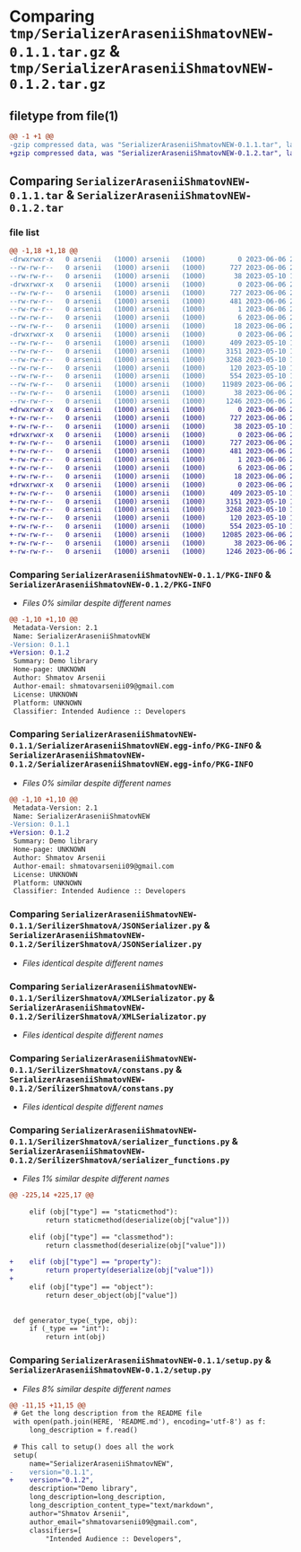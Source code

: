 # Comparing `tmp/SerializerAraseniiShmatovNEW-0.1.1.tar.gz` & `tmp/SerializerAraseniiShmatovNEW-0.1.2.tar.gz`

## filetype from file(1)

```diff
@@ -1 +1 @@
-gzip compressed data, was "SerializerAraseniiShmatovNEW-0.1.1.tar", last modified: Tue Jun  6 22:57:50 2023, max compression
+gzip compressed data, was "SerializerAraseniiShmatovNEW-0.1.2.tar", last modified: Tue Jun  6 23:05:23 2023, max compression
```

## Comparing `SerializerAraseniiShmatovNEW-0.1.1.tar` & `SerializerAraseniiShmatovNEW-0.1.2.tar`

### file list

```diff
@@ -1,18 +1,18 @@
-drwxrwxr-x   0 arsenii   (1000) arsenii   (1000)        0 2023-06-06 22:57:50.840099 SerializerAraseniiShmatovNEW-0.1.1/
--rw-rw-r--   0 arsenii   (1000) arsenii   (1000)      727 2023-06-06 22:57:50.840099 SerializerAraseniiShmatovNEW-0.1.1/PKG-INFO
--rw-rw-r--   0 arsenii   (1000) arsenii   (1000)       38 2023-05-10 18:19:58.000000 SerializerAraseniiShmatovNEW-0.1.1/README.md
-drwxrwxr-x   0 arsenii   (1000) arsenii   (1000)        0 2023-06-06 22:57:50.836099 SerializerAraseniiShmatovNEW-0.1.1/SerializerAraseniiShmatovNEW.egg-info/
--rw-rw-r--   0 arsenii   (1000) arsenii   (1000)      727 2023-06-06 22:57:50.000000 SerializerAraseniiShmatovNEW-0.1.1/SerializerAraseniiShmatovNEW.egg-info/PKG-INFO
--rw-rw-r--   0 arsenii   (1000) arsenii   (1000)      481 2023-06-06 22:57:50.000000 SerializerAraseniiShmatovNEW-0.1.1/SerializerAraseniiShmatovNEW.egg-info/SOURCES.txt
--rw-rw-r--   0 arsenii   (1000) arsenii   (1000)        1 2023-06-06 22:57:50.000000 SerializerAraseniiShmatovNEW-0.1.1/SerializerAraseniiShmatovNEW.egg-info/dependency_links.txt
--rw-rw-r--   0 arsenii   (1000) arsenii   (1000)        6 2023-06-06 22:57:50.000000 SerializerAraseniiShmatovNEW-0.1.1/SerializerAraseniiShmatovNEW.egg-info/requires.txt
--rw-rw-r--   0 arsenii   (1000) arsenii   (1000)       18 2023-06-06 22:57:50.000000 SerializerAraseniiShmatovNEW-0.1.1/SerializerAraseniiShmatovNEW.egg-info/top_level.txt
-drwxrwxr-x   0 arsenii   (1000) arsenii   (1000)        0 2023-06-06 22:57:50.840099 SerializerAraseniiShmatovNEW-0.1.1/SerilizerShmatovA/
--rw-rw-r--   0 arsenii   (1000) arsenii   (1000)      409 2023-05-10 19:32:29.000000 SerializerAraseniiShmatovNEW-0.1.1/SerilizerShmatovA/Creator.py
--rw-rw-r--   0 arsenii   (1000) arsenii   (1000)     3151 2023-05-10 19:28:51.000000 SerializerAraseniiShmatovNEW-0.1.1/SerilizerShmatovA/JSONSerializer.py
--rw-rw-r--   0 arsenii   (1000) arsenii   (1000)     3268 2023-05-10 19:32:13.000000 SerializerAraseniiShmatovNEW-0.1.1/SerilizerShmatovA/XMLSerializator.py
--rw-rw-r--   0 arsenii   (1000) arsenii   (1000)      120 2023-05-10 19:27:47.000000 SerializerAraseniiShmatovNEW-0.1.1/SerilizerShmatovA/__init__.py
--rw-rw-r--   0 arsenii   (1000) arsenii   (1000)      554 2023-05-10 18:20:03.000000 SerializerAraseniiShmatovNEW-0.1.1/SerilizerShmatovA/constans.py
--rw-rw-r--   0 arsenii   (1000) arsenii   (1000)    11989 2023-06-06 22:54:57.000000 SerializerAraseniiShmatovNEW-0.1.1/SerilizerShmatovA/serializer_functions.py
--rw-rw-r--   0 arsenii   (1000) arsenii   (1000)       38 2023-06-06 22:57:50.840099 SerializerAraseniiShmatovNEW-0.1.1/setup.cfg
--rw-rw-r--   0 arsenii   (1000) arsenii   (1000)     1246 2023-06-06 22:57:38.000000 SerializerAraseniiShmatovNEW-0.1.1/setup.py
+drwxrwxr-x   0 arsenii   (1000) arsenii   (1000)        0 2023-06-06 23:05:23.979672 SerializerAraseniiShmatovNEW-0.1.2/
+-rw-rw-r--   0 arsenii   (1000) arsenii   (1000)      727 2023-06-06 23:05:23.975672 SerializerAraseniiShmatovNEW-0.1.2/PKG-INFO
+-rw-rw-r--   0 arsenii   (1000) arsenii   (1000)       38 2023-05-10 18:19:58.000000 SerializerAraseniiShmatovNEW-0.1.2/README.md
+drwxrwxr-x   0 arsenii   (1000) arsenii   (1000)        0 2023-06-06 23:05:23.975672 SerializerAraseniiShmatovNEW-0.1.2/SerializerAraseniiShmatovNEW.egg-info/
+-rw-rw-r--   0 arsenii   (1000) arsenii   (1000)      727 2023-06-06 23:05:23.000000 SerializerAraseniiShmatovNEW-0.1.2/SerializerAraseniiShmatovNEW.egg-info/PKG-INFO
+-rw-rw-r--   0 arsenii   (1000) arsenii   (1000)      481 2023-06-06 23:05:23.000000 SerializerAraseniiShmatovNEW-0.1.2/SerializerAraseniiShmatovNEW.egg-info/SOURCES.txt
+-rw-rw-r--   0 arsenii   (1000) arsenii   (1000)        1 2023-06-06 23:05:23.000000 SerializerAraseniiShmatovNEW-0.1.2/SerializerAraseniiShmatovNEW.egg-info/dependency_links.txt
+-rw-rw-r--   0 arsenii   (1000) arsenii   (1000)        6 2023-06-06 23:05:23.000000 SerializerAraseniiShmatovNEW-0.1.2/SerializerAraseniiShmatovNEW.egg-info/requires.txt
+-rw-rw-r--   0 arsenii   (1000) arsenii   (1000)       18 2023-06-06 23:05:23.000000 SerializerAraseniiShmatovNEW-0.1.2/SerializerAraseniiShmatovNEW.egg-info/top_level.txt
+drwxrwxr-x   0 arsenii   (1000) arsenii   (1000)        0 2023-06-06 23:05:23.975672 SerializerAraseniiShmatovNEW-0.1.2/SerilizerShmatovA/
+-rw-rw-r--   0 arsenii   (1000) arsenii   (1000)      409 2023-05-10 19:32:29.000000 SerializerAraseniiShmatovNEW-0.1.2/SerilizerShmatovA/Creator.py
+-rw-rw-r--   0 arsenii   (1000) arsenii   (1000)     3151 2023-05-10 19:28:51.000000 SerializerAraseniiShmatovNEW-0.1.2/SerilizerShmatovA/JSONSerializer.py
+-rw-rw-r--   0 arsenii   (1000) arsenii   (1000)     3268 2023-05-10 19:32:13.000000 SerializerAraseniiShmatovNEW-0.1.2/SerilizerShmatovA/XMLSerializator.py
+-rw-rw-r--   0 arsenii   (1000) arsenii   (1000)      120 2023-05-10 19:27:47.000000 SerializerAraseniiShmatovNEW-0.1.2/SerilizerShmatovA/__init__.py
+-rw-rw-r--   0 arsenii   (1000) arsenii   (1000)      554 2023-05-10 18:20:03.000000 SerializerAraseniiShmatovNEW-0.1.2/SerilizerShmatovA/constans.py
+-rw-rw-r--   0 arsenii   (1000) arsenii   (1000)    12085 2023-06-06 23:04:25.000000 SerializerAraseniiShmatovNEW-0.1.2/SerilizerShmatovA/serializer_functions.py
+-rw-rw-r--   0 arsenii   (1000) arsenii   (1000)       38 2023-06-06 23:05:23.979672 SerializerAraseniiShmatovNEW-0.1.2/setup.cfg
+-rw-rw-r--   0 arsenii   (1000) arsenii   (1000)     1246 2023-06-06 23:05:04.000000 SerializerAraseniiShmatovNEW-0.1.2/setup.py
```

### Comparing `SerializerAraseniiShmatovNEW-0.1.1/PKG-INFO` & `SerializerAraseniiShmatovNEW-0.1.2/PKG-INFO`

 * *Files 0% similar despite different names*

```diff
@@ -1,10 +1,10 @@
 Metadata-Version: 2.1
 Name: SerializerAraseniiShmatovNEW
-Version: 0.1.1
+Version: 0.1.2
 Summary: Demo library
 Home-page: UNKNOWN
 Author: Shmatov Arsenii
 Author-email: shmatovarsenii09@gmail.com
 License: UNKNOWN
 Platform: UNKNOWN
 Classifier: Intended Audience :: Developers
```

### Comparing `SerializerAraseniiShmatovNEW-0.1.1/SerializerAraseniiShmatovNEW.egg-info/PKG-INFO` & `SerializerAraseniiShmatovNEW-0.1.2/SerializerAraseniiShmatovNEW.egg-info/PKG-INFO`

 * *Files 0% similar despite different names*

```diff
@@ -1,10 +1,10 @@
 Metadata-Version: 2.1
 Name: SerializerAraseniiShmatovNEW
-Version: 0.1.1
+Version: 0.1.2
 Summary: Demo library
 Home-page: UNKNOWN
 Author: Shmatov Arsenii
 Author-email: shmatovarsenii09@gmail.com
 License: UNKNOWN
 Platform: UNKNOWN
 Classifier: Intended Audience :: Developers
```

### Comparing `SerializerAraseniiShmatovNEW-0.1.1/SerilizerShmatovA/JSONSerializer.py` & `SerializerAraseniiShmatovNEW-0.1.2/SerilizerShmatovA/JSONSerializer.py`

 * *Files identical despite different names*

### Comparing `SerializerAraseniiShmatovNEW-0.1.1/SerilizerShmatovA/XMLSerializator.py` & `SerializerAraseniiShmatovNEW-0.1.2/SerilizerShmatovA/XMLSerializator.py`

 * *Files identical despite different names*

### Comparing `SerializerAraseniiShmatovNEW-0.1.1/SerilizerShmatovA/constans.py` & `SerializerAraseniiShmatovNEW-0.1.2/SerilizerShmatovA/constans.py`

 * *Files identical despite different names*

### Comparing `SerializerAraseniiShmatovNEW-0.1.1/SerilizerShmatovA/serializer_functions.py` & `SerializerAraseniiShmatovNEW-0.1.2/SerilizerShmatovA/serializer_functions.py`

 * *Files 1% similar despite different names*

```diff
@@ -225,14 +225,17 @@
     
     elif (obj["type"] == "staticmethod"):
         return staticmethod(deserialize(obj["value"]))
     
     elif (obj["type"] == "classmethod"):
         return classmethod(deserialize(obj["value"]))  
     
+    elif (obj["type"] == "property"):
+        return property(deserialize(obj["value"]))  
+    
     elif (obj["type"] == "object"):
         return deser_object(obj["value"]) 
     
     
 def generator_type(_type, obj):
     if (_type == "int"):
         return int(obj)
```

### Comparing `SerializerAraseniiShmatovNEW-0.1.1/setup.py` & `SerializerAraseniiShmatovNEW-0.1.2/setup.py`

 * *Files 8% similar despite different names*

```diff
@@ -11,15 +11,15 @@
 # Get the long description from the README file
 with open(path.join(HERE, 'README.md'), encoding='utf-8') as f:
     long_description = f.read()
 
 # This call to setup() does all the work
 setup(
     name="SerializerAraseniiShmatovNEW",
-    version="0.1.1",
+    version="0.1.2",
     description="Demo library",
     long_description=long_description,
     long_description_content_type="text/markdown",
     author="Shmatov Arsenii",
     author_email="shmatovarsenii09@gmail.com",
     classifiers=[
         "Intended Audience :: Developers",
```

